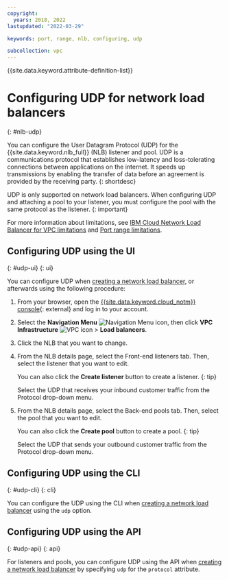 ```yaml
---
copyright:
  years: 2018, 2022
lastupdated: "2022-03-29"

keywords: port, range, nlb, configuring, udp

subcollection: vpc
---
```


{{site.data.keyword.attribute-definition-list}}

# Configuring UDP for network load balancers
{: #nlb-udp}

You can configure the User Datagram Protocol (UDP) for the {{site.data.keyword.nlb_full}} (NLB) listener and pool. UDP is a communications protocol that establishes low-latency and loss-tolerating connections between applications on the internet. It speeds up transmissions by enabling the transfer of data before an agreement is provided by the receiving party.
{: shortdesc}

UDP is only supported on network load balancers. When configuring UDP and attaching a pool to your listener, you must configure the pool with the same protocol as the listener.
{: important}

For more information about limitations, see [IBM Cloud Network Load Balancer for VPC limitations](/docs/vpc?topic=vpc-nlb-limitations) and [Port range limitations](/docs/vpc?topic=vpc-nlb-port-ranges&interface=ui#port-range-limitations).

## Configuring UDP using the UI
{: #udp-ui}
{: ui}

You can configure UDP when [creating a network load balancer](/docs/vpc?topic=vpc-nlb-ui-creating-network-load-balancer), or afterwards using the following procedure:

1. From your browser, open the [{{site.data.keyword.cloud_notm}} console](/login){: external} and log in to your account.

2. Select the **Navigation Menu** ![Navigation Menu icon](../../icons/icon_hamburger.svg), then click  **VPC Infrastructure** ![VPC icon](../../icons/vpc.svg)  > **Load balancers**.

3. Click the NLB that you want to change.

4. From the NLB details page, select the Front-end listeners tab. Then, select the listener that you want to edit.

   You can also click the **Create listener** button to create a listener.
   {: tip}

   Select the UDP that receives your inbound customer traffic from the Protocol drop-down menu.

5. From the NLB details page, select the Back-end pools tab. Then, select the pool that you want to edit.

   You can also click the **Create pool** button to create a pool.
   {: tip}

   Select the UDP that sends your outbound customer traffic from the Protocol drop-down menu.

## Configuring UDP using the CLI
{: #udp-cli}
{: cli}

You can configure the UDP using the CLI when [creating a network load balancer](/docs/vpc?topic=vpc-nlb-ui-creating-network-load-balancer&interface=cli) using the `udp` option.

## Configuring UDP using the API
{: #udp-api}
{: api}

For listeners and pools, you can configure UDP using the API when [creating a network load balancer](/docs/vpc?topic=vpc-nlb-ui-creating-network-load-balancer&interface=api) by specifying `udp` for the `protocol` attribute.

